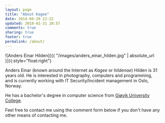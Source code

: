 ```yaml
---
layout: page
title: "About Kagee"
date: 2014-04-20 22:22
updated: 2018-01-31 20:57
comments: true
sharing: true
footer: true
permalink: /about/
---
```


![Anders Einar Hilden]({{ "/images/anders_einar_hilden.jpg" | absolute_url }}){:style="float:right"}

Anders Einar (known around the Internet as *Kagee* or *hildenae*) Hilden is 31 years old. He is interested in photography, computers and programming, and is currently working with IT Security/Incident management in Oslo, Norway. 

He has a bachelor's degree in computer science from [Gjøvik University College](http://english.hig.no/).

Feel free to contact me using the comment form below if you don't have any other means of contacting me.
